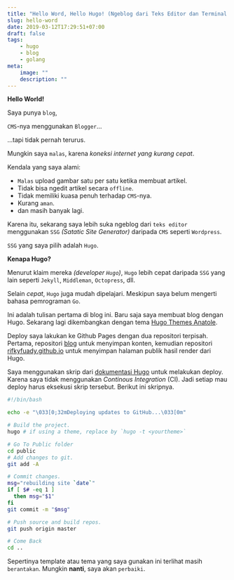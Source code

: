 ```yaml
---
title: "Hello Word, Hello Hugo! (Ngeblog dari Teks Editor dan Terminal ala Programmer)"
slug: hello-word
date: 2019-03-12T17:29:51+07:00
draft: false
tags:
    - hugo
    - blog
    - golang
meta:
    image: ""
    description: ""
---
```


**Hello World!**

Saya punya `blog`,

`CMS`-nya menggunakan `Blogger`…

…tapi tidak pernah terurus.

Mungkin saya `malas`, karena *koneksi internet yang kurang cepat*.

Kendala yang saya alami:

- `Malas` upload gambar satu per satu ketika membuat artikel.
- Tidak bisa ngedit artikel secara `offline`.
- Tidak memiliki kuasa penuh terhadap `CMS`-nya.
- Kurang `aman`.
- dan masih banyak lagi.

Karena itu, sekarang saya lebih suka ngeblog dari `teks editor` menggunakan `SSG` *(Satatic Site Generator)* daripada `CMS` seperti `Wordpress`.

`SSG` yang saya pilih adalah `Hugo`.

**Kenapa Hugo?**

Menurut klaim mereka *(developer `Hugo`)*, `Hugo` lebih cepat daripada `SSG` yang lain seperti `Jekyll`, `Middleman`, `Octopress`, dll.

Selain *cepat*, `Hugo` juga mudah dipelajari. Meskipun saya belum mengerti bahasa pemrograman `Go`.

Ini adalah tulisan pertama di blog ini. Baru saja saya membuat blog
dengan Hugo. Sekarang lagi dikembangkan dengan tema [Hugo Themes Anatole](https://github.com/lxndrblz/anatole).

Deploy saya lakukan ke Github Pages dengan dua repositori terpisah. Pertama, repositori [blog](https://github.com/rifkyfuady/githubio) untuk menyimpan konten, kemudian repositori [rifkyfuady.github.io](https://github.com/rifkyfuady/rifkyfuady.github.io) untuk menyimpan halaman publik hasil render dari Hugo.

Saya menggunakan skrip dari [dokumentasi Hugo](https://gohugo.io/tutorials/github-pages-blog/) untuk melakukan deploy.
Karena saya tidak menggunakan _Continous Integration_ (CI). Jadi setiap
mau deploy harus eksekusi skrip tersebut. Berikut ini skripnya.

```bash
#!/bin/bash

echo -e "\033[0;32mDeploying updates to GitHub...\033[0m"

# Build the project.
hugo # if using a theme, replace by `hugo -t <yourtheme>`

# Go To Public folder
cd public
# Add changes to git.
git add -A

# Commit changes.
msg="rebuilding site `date`"
if [ $# -eq 1 ]
  then msg="$1"
fi
git commit -m "$msg"

# Push source and build repos.
git push origin master

# Come Back
cd ..

```

Sepertinya template atau tema yang saya gunakan ini terlihat masih `berantakan`.
Mungkin **nanti**, saya akan `perbaiki`.